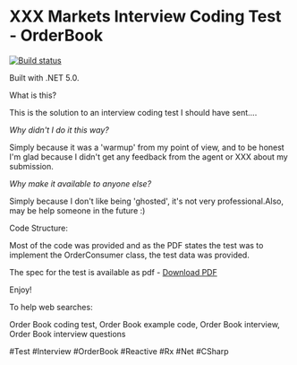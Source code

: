 # XXX Markets Interview Coding Test - OrderBook

[![Build status](https://ci.appveyor.com/api/projects/status/u1vy7mjnw1rpidsg?svg=true)](https://ci.appveyor.com/project/oriches/xxx-markets-interview-orderbook)

Built with .NET 5.0.

What is this?

This is the solution to an interview coding test I should have sent....

_Why didn't I do it this way?_

Simply because it was a 'warmup' from my point of view, and to be honest I'm glad because I didn't get any feedback from the agent or XXX about my submission.

_Why make it available to anyone else?_

Simply because I don't like being 'ghosted', it's not very professional.Also, may be help someone in the future :)

Code Structure:

Most of the code was provided and as the PDF states the test was to implement the OrderConsumer class, the test data was provided.

The spec for the test is available as pdf - [Download PDF](https://github.com/oriches/Xxx.Markets.Interview.OrderBook/blob/main/Development%20Task.pdf)


Enjoy!

To help web searches:

Order Book coding test,
Order Book example code,
Order Book interview,
Order Book interview questions

#Test #Interview #OrderBook #Reactive #Rx #Net #CSharp
